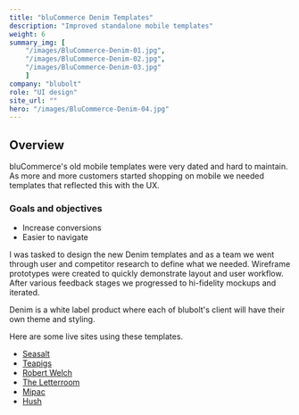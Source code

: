 ```yaml
---
title: "bluCommerce Denim Templates"
description: "Improved standalone mobile templates"
weight: 6
summary_img: [
    "/images/BluCommerce-Denim-01.jpg",
    "/images/BluCommerce-Denim-02.jpg",
    "/images/BluCommerce-Denim-03.jpg"
    ]
company: "blubolt"
role: "UI design"
site_url: ""
hero: "/images/BluCommerce-Denim-04.jpg"
---
```


## Overview

bluCommerce's old mobile templates were very dated and hard to maintain. As more and more customers started shopping on mobile we needed templates that reflected this with the UX.

### Goals and objectives

* Increase conversions
* Easier to navigate

I was tasked to design the new Denim templates and as a team we went through user and competitor research to define what we needed. Wireframe prototypes were created to quickly demonstrate layout and user workflow. After various feedback stages we progressed to hi-fidelity mockups and iterated.

Denim is a white label product where each of blubolt's client will have their own theme and styling.

Here are some live sites using these templates.

<ul class="delta list-unstyled">
    <li><a class="black" href="https://www.seasaltcornwall.co.uk/m">Seasalt</a></li>
    <li><a class="black" href="https://www.teapigs.co.uk/m">Teapigs</a></li>
    <li><a class="black" href="https://www.seasaltcornwall.co.uk/m">Robert Welch</a></li>
    <li><a class="black" href="https://www.theletteroom.com/m">The Letterroom</a></li>
    <li><a class="black" href="https://www.mi-pac.com/m">Mipac</a></li>
    <li><a class="black" href="https://www.hush-uk.com/m">Hush</a></li>
</ul>